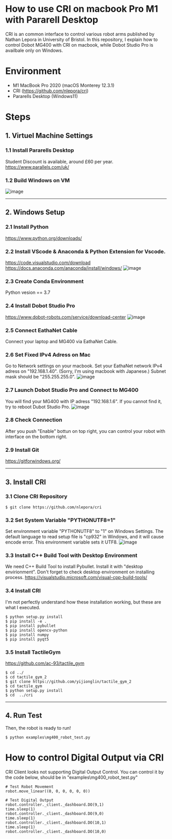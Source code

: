 # How to use CRI on macbook Pro M1 with Pararell Desktop
CRI is an common interface to control various robot arms published by Nathan Lepora in University of Bristol. In this repository, I explain how to control Dobot MG400 with CRI on macbook, while Dobot Studio Pro is availbale only on Windows.

# Environment
- M1 MacBook Pro 2020 (macOS Monterey 12.3.1)
- CRI (https://github.com/nlepora/cri)
- Pararells Desktop (Windows11)

#  Steps
## 1. Virtuel Machine Settings
### 1.1 Install Pararells Desktop
Student Discount is available, around £60 per year. https://www.parallels.com/uk/
### 1.2 Build Windows on VM
![image](images/vm.png)

---
## 2. Windows Setup
### 2.1 Install Python
https://www.python.org/downloads/
### 2.2 Install VScode & Anaconda & Python Extension for Vscode.
https://code.visualstudio.com/download
https://docs.anaconda.com/anaconda/install/windows/
![image](images/python.png)

### 2.3 Create Conda Environment
Python vesion == 3.7
### 2.4 Install Dobot Studio Pro
https://www.dobot-robots.com/service/download-center
![image](images/dobot_install.png)

### 2.5 Connect EathaNet Cable
Connect your laptop and MG400 via EathaNet Cable.

### 2.6 Set Fixed IPv4 Adress on Mac
Go to Network settings on your macbook. Set your EathaNet network IPv4 adress on "192.168.1.40". (Sorry, I'm using macbook with Japanese.) Subnet mask should be "255.255.255.0".
![image](images/network.png)

### 2.7 Launch Dobot Studio Pro and Connect to MG400
You will find your MG400 with IP adress "192.168.1.6". If you cannot find it, try to reboot Dubot Studio Pro.
![image](images/connect.png)

### 2.8 Check Connection
After you push "Enable" bottun on top right, you can control your robot with interface on the bottom right.

### 2.9 Install Git
https://gitforwindows.org/

---

## 3. Install CRI
### 3.1 Clone CRI Repository
```
$ git clone https://github.com/nlepora/cri
```
### 3.2 Set System Variable "PYTHONUTF8=1"
Set environment variable "PYTHONUTF8" to "1" on Windows Settings. The default language to read setup file is "cp932" in Windows, and it will cause encode error. This environment variable sets it UTF8.
![image](images/envval.png)

### 3.3 Install C++ Build Tool with Desktop Environment
We need C++ Build Tool to install Pybullet. Install it with "desktop envirionment". Don't forget to check desktop environment on installing process.
https://visualstudio.microsoft.com/visual-cpp-build-tools/

### 3.4 Install CRI
I'm not perfectly understand how these installation working, but these are what I executed.
```
$ python setup.py install
$ pip install -e .
$ pip install pybullet
$ pip install opencv-python
$ pip install numpy
$ pip install pyqt5
```

### 3.5 Install TactileGym
https://github.com/ac-93/tactile_gym

```
$ cd ../
$ cd tactile_gym_2
$ git clone https://github.com/yijionglin/tactile_gym_2
$ cd tactile_gym
$ python setup.py install
$ cd  ../cri
```
---
## 4. Run Test
Then, the robot is ready to run!
```
$ python examples\mg400_robot_test.py
```


# How to control Digital Output via CRI
CRI Client looks not supporting Digital Output Control. You can control it by the code below, should be in "examples\mg400_robot_test.py"
```
# Test Robot Movement
robot.move_linear((0, 0, 0, 0, 0, 0))

# Test Digital Output
robot.controller._client._dashboard.DO(9,1)
time.sleep(1)
robot.controller._client._dashboard.DO(9,0)
time.sleep(1)
robot.controller._client._dashboard.DO(10,1)
time.sleep(1)
robot.controller._client._dashboard.DO(10,0)
```
